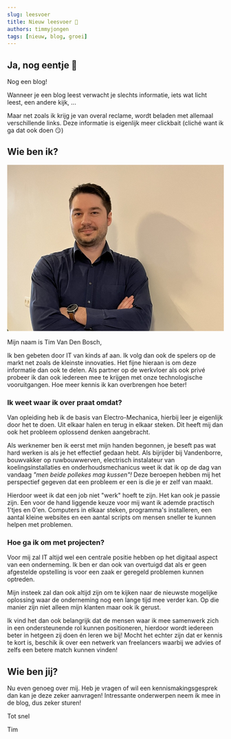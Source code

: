 ```yaml
---
slug: leesvoer
title: Nieuw leesvoer 👋
authors: timmyjongen
tags: [nieuw, blog, groei]
---
```


## Ja, nog eentje 🎉

Nog een blog!

Wanneer je een blog leest verwacht je slechts informatie, iets wat licht leest, een andere kijk, ...

Maar net zoals ik krijg je van overal reclame, wordt beladen met allemaal verschillende links.
Deze informatie is eigenlijk meer clickbait (cliché want ik ga dat ook doen :smirk:)

## Wie ben ik?

![foto van tim](tim.jpeg)

Mijn naam is Tim Van Den Bosch,

Ik ben gebeten door IT van kinds af aan. Ik volg dan ook de spelers op de markt net zoals de kleinste innovaties. Het fijne hieraan is om deze informatie dan ook te delen.
Als partner op de werkvloer als ook privé probeer ik dan ook iedereen mee te krijgen met onze technologische vooruitgangen.
Hoe meer kennis ik kan overbrengen hoe beter!

### Ik weet waar ik over praat omdat?

Van opleiding heb ik de basis van Electro-Mechanica, hierbij leer je eigenlijk door het te doen. Uit elkaar halen en terug in elkaar steken. Dit heeft mij dan ook het probleem oplossend denken aangebracht.

Als werknemer ben ik eerst met mijn handen begonnen, je beseft pas wat hard werken is als je het effectief gedaan hebt.
Als bijrijder bij Vandenborre, bouwvakker op ruwbouwwerven, electrisch instalateur van koelingsinstallaties en onderhoudsmechanicus weet ik dat ik op de dag van vandaag _"men beide pollekes mag kussen"!_
Deze beroepen hebben mij het perspectief gegeven dat een probleem er een is die je er zelf van maakt.

Hierdoor weet ik dat een job niet "werk" hoeft te zijn. Het kan ook je passie zijn. Een voor de hand liggende keuze voor mij want ik ademde practisch 1'tjes en 0'en. Computers in elkaar steken, programma's installeren, een aantal kleine websites en een aantal scripts om mensen sneller te kunnen helpen met problemen.

### Hoe ga ik om met projecten?

Voor mij zal IT altijd wel een centrale positie hebben op het digitaal aspect van een onderneming. Ik ben er dan ook van overtuigd dat als er geen afgestelde opstelling is voor een zaak er geregeld problemen kunnen optreden.

Mijn insteek zal dan ook altijd zijn om te kijken naar de nieuwste mogelijke oplossing waar de onderneming nog een lange tijd mee verder kan. Op die manier zijn niet alleen mijn klanten maar ook ik gerust.

Ik vind het dan ook belangrijk dat de mensen waar ik mee samenwerk zich in een ondersteunende rol kunnen positioneren, hierdoor wordt iedereen beter in hetgeen zij doen én leren we bij! Mocht het echter zijn dat er kennis te kort is, beschik ik over een netwerk van freelancers waarbij we advies of zelfs een betere match kunnen vinden!

## Wie ben jij?

Nu even genoeg over mij. Heb je vragen of wil een kennismakingsgesprek dan kan je deze zeker aanvragen!
Intressante onderwerpen neem ik mee in de blog, dus zeker sturen!

Tot snel

Tim
